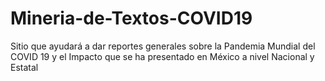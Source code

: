# Mineria-de-Textos-COVID19
Sitio que ayudará a dar reportes generales sobre la Pandemia Mundial del COVID 19  y el Impacto que se ha presentado en México a nivel Nacional y Estatal

